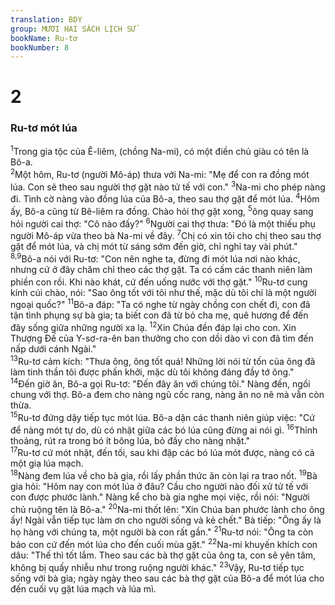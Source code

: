 ```yaml
---
translation: BDY
group: MƯƠI HAI SÁCH LỊCH SỬ
bookName: Ru-tơ 
bookNumber: 8
---
```


<div class="title"><h1>2</h1><h3>Ru-tơ mót lúa</h3></div>
<span class="verse ru_2_1"><sup>1</sup>Trong gia tộc của Ê-liêm, (chồng Na-mi), có một điền chủ giàu có tên là Bô-a.<br/></span>
<span class="verse ru_2_2"><sup>2</sup>Một hôm, Ru-tơ (người Mô-áp) thưa với Na-mi: &#34;Mẹ để con ra đồng mót lúa. Con sẽ theo sau người thợ gặt nào tử tế với con.&#34; </span>
<span class="verse ru_2_3"><sup>3</sup>Na-mi cho phép nàng đi. Tình cờ nàng vào đồng lúa của Bô-a, theo sau thợ gặt để mót lúa. </span>
<span class="verse ru_2_4"><sup>4</sup>Hôm ấy, Bô-a cũng từ Bê-liêm ra đồng. Chào hỏi thợ gặt xong, </span>
<span class="verse ru_2_5"><sup>5</sup>ông quay sang hỏi người cai thợ: &#34;Cô nào đấy?&#34; </span>
<span class="verse ru_2_6"><sup>6</sup>Người cai thợ thưa: &#34;Đó là một thiếu phụ người Mô-áp vừa theo bà Na-mi về đây. </span>
<span class="verse ru_2_7"><sup>7</sup>Chị có xin tôi cho chị theo sau thợ gặt để mót lúa, và chị mót từ sáng sớm đến giờ, chỉ nghỉ tay vài phút.&#34;<br/></span>
<span class="verse ru_2_8 ru_2_9"><sup>8,9</sup>Bô-a nói với Ru-tơ: &#34;Con nên nghe ta, đừng đi mót lúa nơi nào khác, nhưng cứ ở đây chăm chỉ theo các thợ gặt. Ta có cấm các thanh niên làm phiền con rồi. Khi nào khát, cứ đến uống nước với thợ gặt.&#34; </span>
<span class="verse ru_2_10"><sup>10</sup>Ru-tơ cung kính cúi chào, nói: &#34;Sao ông tốt với tôi như thế, mặc dù tôi chỉ là một người ngoại quốc?&#34; </span>
<span class="verse ru_2_11"><sup>11</sup>Bô-a đáp: &#34;Ta có nghe từ ngày chồng con chết đi, con đã tận tình phụng sự bà gia; ta biết con đã từ bỏ cha mẹ, quê hương để đến đây sống giữa những người xa lạ. </span>
<span class="verse ru_2_12"><sup>12</sup>Xin Chúa đền đáp lại cho con. Xin Thượng Đế của Y-sơ-ra-ên ban thưởng cho con dồi dào vì con đã tìm đến nấp dưới cánh Ngài.&#34;<br/></span>
<span class="verse ru_2_13"><sup>13</sup>Ru-tơ cảm kích: &#34;Thưa ông, ông tốt quá! Những lời nói từ tốn của ông đã làm tinh thần tôi được phấn khởi, mặc dù tôi không đáng đầy tớ ông.&#34;<br/></span>
<span class="verse ru_2_14"><sup>14</sup>Đến giờ ăn, Bô-a gọi Ru-tơ: &#34;Đến đây ăn với chúng tôi.&#34; Nàng đến, ngồi chung với thợ. Bô-a đem cho nàng ngũ cốc rang, nàng ăn no nê mà vẫn còn thừa.<br/></span>
<span class="verse ru_2_15"><sup>15</sup>Ru-tơ đứng dậy tiếp tục mót lúa. Bô-a dặn các thanh niên giúp việc: &#34;Cứ để nàng mót tự do, dù có nhặt giữa các bó lúa cũng đừng ai nói gì. </span>
<span class="verse ru_2_16"><sup>16</sup>Thỉnh thoảng, rút ra trong bó ít bông lúa, bỏ đấy cho nàng nhặt.&#34;<br/></span>
<span class="verse ru_2_17"><sup>17</sup>Ru-tơ cứ mót nhặt, đến tối, sau khi đập các bó lúa mót được, nàng có cả một giạ lúa mạch.<br/></span>
<span class="verse ru_2_18"><sup>18</sup>Nàng đem lúa về cho bà gia, rồi lấy phần thức ăn còn lại ra trao nốt. </span>
<span class="verse ru_2_19"><sup>19</sup>Bà gia hỏi: &#34;Hôm nay con mót lúa ở đâu? Cầu cho người nào đối xử tử tế với con được phước lành.&#34; Nàng kể cho bà gia nghe mọi việc, rồi nói: &#34;Người chủ ruộng tên là Bô-a.&#34; </span>
<span class="verse ru_2_20"><sup>20</sup>Na-mi thốt lên: &#34;Xin Chúa ban phước lành cho ông ấy! Ngài vẫn tiếp tục làm ơn cho người sống và kẻ chết.&#34; Bà tiếp: &#34;Ông ấy là họ hàng với chúng ta, một người bà con rất gần.&#34; </span>
<span class="verse ru_2_21"><sup>21</sup>Ru-tơ nói: &#34;Ông ta còn bảo con cứ đến mót lúa cho đến cuối mùa gặt.&#34; </span>
<span class="verse ru_2_22"><sup>22</sup>Na-mi khuyến khích con dâu: &#34;Thế thì tốt lắm. Theo sau các bà thợ gặt của ông ta, con sẽ yên tâm, không bị quấy nhiễu như trong ruộng người khác.&#34; </span>
<span class="verse ru_2_23"><sup>23</sup>Vậy, Ru-tơ tiếp tục sống với bà gia; ngày ngày theo sau các bà thợ gặt của Bô-a để mót lúa cho đến cuối vụ gặt lúa mạch và lúa mì.</span>
